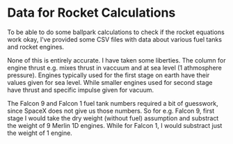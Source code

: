 # Data for Rocket Calculations
To be able to do some ballpark calculations to check if the rocket equations work okay, I've provided some CSV files with data about various fuel tanks and rocket engines.

None of this is entirely accurate. I have taken some liberties. The column for engine thrust e.g. mixes thrust in vaccuum and at sea level (1 athmosphere pressure). Engines typically used for the first stage on earth have their values given for sea level. While smaller engines used for second stage have thrust and specific impulse given for vacuum.

The Falcon 9 and Falcon 1 fuel tank numbers required a bit of guesswork, since SpaceX does not give us those numbers. So for e.g. Falcon 9, first stage I would take the dry weight (without fuel) assumption and substract the weight of 9 Merlin 1D engines. While for Falcon 1, I would substract just the weight of 1 engine.